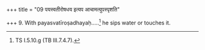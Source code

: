 +++
title = "09 पयस्वतीरोषधय इत्यप आचामत्युपस्पृशति"

+++
9. With payasvatīroṣadhayaḥ.....[^1] he sips water or touches it.   

[^1]: TS I.5.10.g (TB III.7.4.7).
